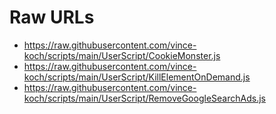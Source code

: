# Raw URLs
* https://raw.githubusercontent.com/vince-koch/scripts/main/UserScript/CookieMonster.js
* https://raw.githubusercontent.com/vince-koch/scripts/main/UserScript/KillElementOnDemand.js
* https://raw.githubusercontent.com/vince-koch/scripts/main/UserScript/RemoveGoogleSearchAds.js
